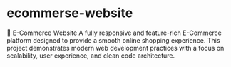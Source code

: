 # ecommerse-website
🛒 E-Commerce Website  A fully responsive and feature-rich E-Commerce platform designed to provide a smooth online shopping experience. This project demonstrates modern web development practices with a focus on scalability, user experience, and clean code architecture.
